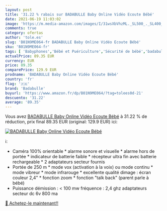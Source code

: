 ```yaml
---
layout: post
title: '31.22 % rabais sur BADABULLE Baby Online Vidéo Ecoute Bébé'
date: 2021-06-19 11:03:02
image: 'https://m.media-amazon.com/images/I/31wsXbVhzML._SL500_._SL400_.jpg'
comments: true
category: ofertas
author: 'tole.es'
slug: 'B01N9ME064-fr BADABULLE Baby Online Vidéo Ecoute Bébé'
sku: 'B01N9ME064-fr'
tags: [ 'Babyphones','Bébé et Puériculture','Sécurité de bébé','badabulle', ]
actualPrice: 89.35 EUR
currency: EUR
price: 89.35
comparePrice: 129.9 EUR
prodname: 'BADABULLE Baby Online Vidéo Ecoute Bébé'
country: 'fr'
flag: '🇫🇷'
brand: 'Badabulle'
buyurl: 'https://www.amazon.fr/dp/B01N9ME064/?tag=tolees0d-21'
descuento: '31.22'
average: '89.35'
---
```


Vous avez [BADABULLE Baby Online Vidéo Ecoute Bébé](https://www.amazon.fr/dp/B01N9ME064/?tag=tolees0d-21)  à  31.22 % de réduction, prix final  89.35 EUR (original: 129.9 EUR) ici:

[![BADABULLE Baby Online Vidéo Ecoute Bébé](https://m.media-amazon.com/images/I/31wsXbVhzML._SL500_._SL400_.jpg)](https://www.amazon.fr/dp/B01N9ME064/?tag=tolees0d-21)

ℹ️:

- Caméra 100% orientable * alarme sonore et visuelle * alarme hors de portée * indicateur de batterie faible * récepteur ultra fin avec batterie rechargeable * 2 adaptateurs secteur fournis
- Portée de 250 m * mode vox (activation à la voix) ou mode continu * mode vibreur * mode infrarouge * excellente qualité dimage : écran couleur 2,4" * fonction zoom * fonction "talk back" (parent parle à bébé)
- Puissance démission : < 100 mw fréquence : 2,4 ghz adaptateurs secteur dc 6v 800 ma

[🛒 Achetez-le maintenant!!](https://www.amazon.fr/dp/B01N9ME064/?tag=tolees0d-21)
